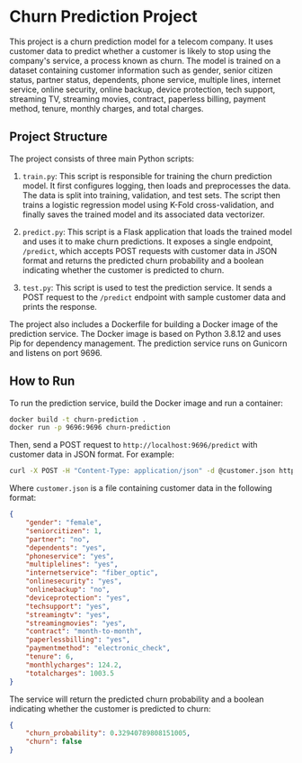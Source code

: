 # Churn Prediction Project

This project is a churn prediction model for a telecom company. It uses customer data to predict whether a customer is likely to stop using the company's service, a process known as churn. The model is trained on a dataset containing customer information such as gender, senior citizen status, partner status, dependents, phone service, multiple lines, internet service, online security, online backup, device protection, tech support, streaming TV, streaming movies, contract, paperless billing, payment method, tenure, monthly charges, and total charges.

## Project Structure

The project consists of three main Python scripts:

1. `train.py`: This script is responsible for training the churn prediction model. It first configures logging, then loads and preprocesses the data. The data is split into training, validation, and test sets. The script then trains a logistic regression model using K-Fold cross-validation, and finally saves the trained model and its associated data vectorizer.

2. `predict.py`: This script is a Flask application that loads the trained model and uses it to make churn predictions. It exposes a single endpoint, `/predict`, which accepts POST requests with customer data in JSON format and returns the predicted churn probability and a boolean indicating whether the customer is predicted to churn.

3. `test.py`: This script is used to test the prediction service. It sends a POST request to the `/predict` endpoint with sample customer data and prints the response.

The project also includes a Dockerfile for building a Docker image of the prediction service. The Docker image is based on Python 3.8.12 and uses Pip for dependency management. The prediction service runs on Gunicorn and listens on port 9696.

## How to Run

To run the prediction service, build the Docker image and run a container:

```bash
docker build -t churn-prediction .
docker run -p 9696:9696 churn-prediction
```

Then, send a POST request to `http://localhost:9696/predict` with customer data in JSON format. For example:

```bash
curl -X POST -H "Content-Type: application/json" -d @customer.json http://localhost:9696/predict
```

Where `customer.json` is a file containing customer data in the following format:

```json
{
    "gender": "female",
    "seniorcitizen": 1,
    "partner": "no",
    "dependents": "yes",
    "phoneservice": "yes",
    "multiplelines": "yes",
    "internetservice": "fiber_optic",
    "onlinesecurity": "yes",
    "onlinebackup": "no",
    "deviceprotection": "yes",
    "techsupport": "yes",
    "streamingtv": "yes",
    "streamingmovies": "yes",
    "contract": "month-to-month",
    "paperlessbilling": "yes",
    "paymentmethod": "electronic_check",
    "tenure": 6,
    "monthlycharges": 124.2,
    "totalcharges": 1003.5
}
```

The service will return the predicted churn probability and a boolean indicating whether the customer is predicted to churn:

```json
{
    "churn_probability": 0.32940789808151005,
    "churn": false
}
```